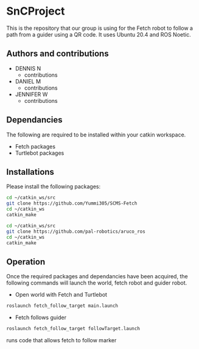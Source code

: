 # SnCProject

This is the repository that our group is using for the Fetch robot to follow a path from a guider using a QR code. It uses Ubuntu 20.4 and ROS Noetic.

## Authors and contributions
* DENNIS N
  * contributions
* DANIEL M
  * contributions
* JENNIFER W
  * contributions


## Dependancies
The following are required to be installed within your catkin workspace.
* Fetch packages
* Turtlebot packages

## Installations
Please install the following packages:
```bash
cd ~/catkin_ws/src
git clone https://github.com/Yummi305/SCMS-Fetch
cd ~/catkin_ws
catkin_make
```

```bash
cd ~/catkin_ws/src
git clone https://github.com/pal-robotics/aruco_ros
cd ~/catkin_ws
catkin_make
```

## Operation
Once the required packages and dependancies have been acquired, the following commands will launch the world, fetch robot and guider robot.
* Open world with Fetch and Turtlebot
```bash
roslaunch fetch_follow_target main.launch
```
* Fetch follows guider
```bash
roslaunch fetch_follow_target followTarget.launch
```
runs code that allows fetch to follow marker


